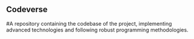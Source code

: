## Codeverse
#A repository containing the codebase of the project, implementing advanced technologies and following robust programming methodologies.
  
             
           
       
